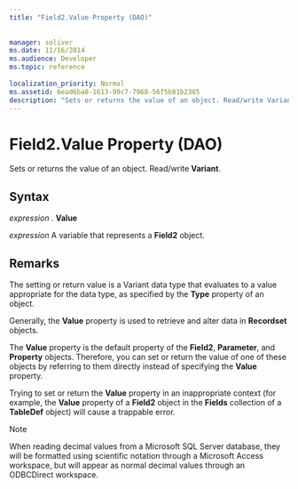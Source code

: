 ```yaml
---
title: "Field2.Value Property (DAO)"
 
 
manager: soliver
ms.date: 11/16/2014
ms.audience: Developer
ms.topic: reference
  
localization_priority: Normal
ms.assetid: 6ead6ba8-1613-99c7-7968-56f5b81b2385
description: "Sets or returns the value of an object. Read/write Variant ."
---
```


# Field2.Value Property (DAO)

Sets or returns the value of an object. Read/write **Variant**. 
  
## Syntax

 *expression*  . **Value**
  
 *expression*  A variable that represents a **Field2** object. 
  
## Remarks

The setting or return value is a Variant data type that evaluates to a value appropriate for the data type, as specified by the **Type** property of an object. 
  
Generally, the **Value** property is used to retrieve and alter data in **Recordset** objects. 
  
The **Value** property is the default property of the **Field2**, **Parameter**, and **Property** objects. Therefore, you can set or return the value of one of these objects by referring to them directly instead of specifying the **Value** property. 
  
Trying to set or return the **Value** property in an inappropriate context (for example, the **Value** property of a **Field2** object in the **Fields** collection of a **TableDef** object) will cause a trappable error. 
  
> [!NOTE]
> When reading decimal values from a Microsoft SQL Server database, they will be formatted using scientific notation through a Microsoft Access workspace, but will appear as normal decimal values through an ODBCDirect workspace. 
  

